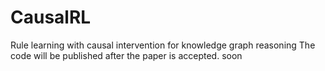 # CausalRL
Rule learning with causal intervention for knowledge graph reasoning
The code will be published after the paper is accepted.
                      soon
